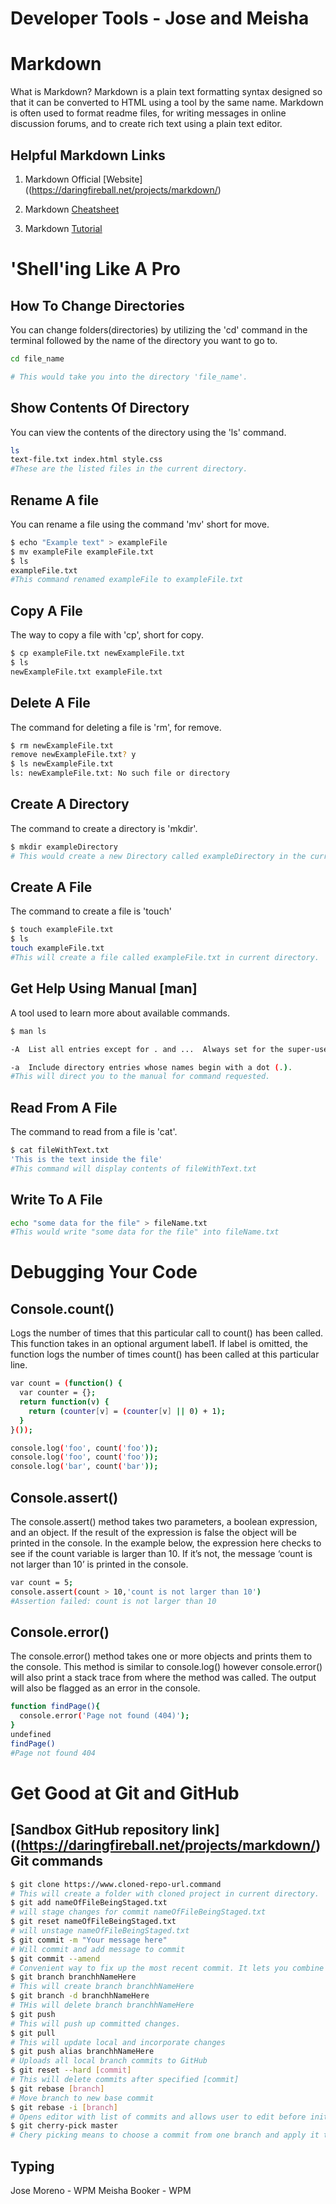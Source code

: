 Developer Tools - Jose and Meisha
===
Markdown
===
What is Markdown? Markdown is a plain text formatting syntax designed so that it can be converted to HTML using a tool by the same name. Markdown is often used to format readme files, for writing messages in online discussion forums, and to create rich text using a plain text editor.

Helpful Markdown Links
---
1. Markdown Official [Website]((https://daringfireball.net/projects/markdown/)

2. Markdown [Cheatsheet](https://github.com/adam-p/markdown-here/wiki/Markdown-Cheatsheet)

3. Markdown [Tutorial](http://www.markdowntutorial.com/)


'Shell'ing Like A Pro
===
How To Change Directories
---
You can change folders(directories) by utilizing the 'cd' command in the terminal followed by the name of the directory you want to go to.

```bash
cd file_name

# This would take you into the directory 'file_name'.
```
Show Contents Of Directory
---
You can view the contents of the directory using the 'ls' command.
```bash
ls
text-file.txt index.html style.css
#These are the listed files in the current directory.
```
Rename A file
---
You can rename a file using the command 'mv' short for move.
```bash
$ echo "Example text" > exampleFile
$ mv exampleFile exampleFile.txt
$ ls
exampleFile.txt
#This command renamed exampleFile to exampleFile.txt
```
Copy A File
---
The way to copy a file with 'cp', short for copy.
```bash
$ cp exampleFile.txt newExampleFile.txt
$ ls
newExampleFile.txt exampleFile.txt
```
Delete A File
---
The command for deleting a file is 'rm', for remove.
```bash
$ rm newExampleFile.txt
remove newExampleFile.txt? y
$ ls newExampleFile.txt
ls: newExampleFile.txt: No such file or directory
```
Create A Directory
---
The command to create a directory is 'mkdir'.
```bash
$ mkdir exampleDirectory
# This would create a new Directory called exampleDirectory in the current directory.
```
Create A File
---
The command to create a file is 'touch'
```bash
$ touch exampleFile.txt
$ ls
touch exampleFile.txt
#This will create a file called exampleFile.txt in current directory.
```
Get Help Using Manual [man]
---
A tool used to learn more about available commands.
```bash
$ man ls

-A  List all entries except for . and ...  Always set for the super-user.

-a  Include directory entries whose names begin with a dot (.).
#This will direct you to the manual for command requested.
```
Read From A File
---
The command to read from a file is 'cat'.
```bash
$ cat fileWithText.txt
'This is the text inside the file'
#This command will display contents of fileWithText.txt
```
Write To A File
---
```bash
echo "some data for the file" > fileName.txt
#This would write "some data for the file" into fileName.txt
```
Debugging Your Code
===
Console.count()
---
Logs the number of times that this particular call to count() has been called. This function takes in an optional argument label1. If label is omitted, the function logs the number of times count() has been called at this particular line.

```bash
var count = (function() {
  var counter = {};
  return function(v) {
    return (counter[v] = (counter[v] || 0) + 1);
  }
}());

console.log('foo', count('foo'));
console.log('foo', count('foo'));
console.log('bar', count('bar'));
```
Console.assert()
---
The console.assert() method takes two parameters, a boolean expression, and an object. If the result of the expression is false the object will be printed in the console. In the example below, the expression here checks to see if the count variable is larger than 10. If it’s not, the message ‘count is not larger than 10’ is printed in the console.

```bash
var count = 5;
console.assert(count > 10,'count is not larger than 10')
#Assertion failed: count is not larger than 10
```
Console.error()
---
The console.error() method takes one or more objects and prints them to the console. This method is similar to console.log() however console.error() will also print a stack trace from where the method was called. The output will also be flagged as an error in the console.

```bash
function findPage(){
  console.error('Page not found (404)');
}
undefined
findPage()
#Page not found 404
```
Get Good at Git and GitHub
===
[Sandbox GitHub repository link]((https://daringfireball.net/projects/markdown/)
Git commands
---
```bash
$ git clone https://www.cloned-repo-url.command
# This will create a folder with cloned project in current directory.
$ git add nameOfFileBeingStaged.txt
# will stage changes for commit nameOfFileBeingStaged.txt
$ git reset nameOfFileBeingStaged.txt
# will unstage nameOfFileBeingStaged.txt
$ git commit -m "Your message here"
# Will commit and add message to commit
$ git commit --amend
# Convenient way to fix up the most recent commit. It lets you combine staged changes with the previous commit instead of committing again
$ git branch branchhNameHere
# This will create branch branchhNameHere
$ git branch -d branchhNameHere
# THis will delete branch branchhNameHere
$ git push
# This will push up committed changes.
$ git pull
# This will update local and incorporate changes
$ git push alias branchhNameHere
# Uploads all local branch commits to GitHub
$ git reset --hard [commit]
# This will delete commits after specified [commit]
$ git rebase [branch]
# Move branch to new base commit
$ git rebase -i [branch]
# Opens editor with list of commits and allows user to edit before initiating the rebase.
$ git cherry-pick master
# Chery picking means to choose a commit from one branch and apply it to another.
```
Typing
---
Jose Moreno - WPM
Meisha Booker - WPM





```
